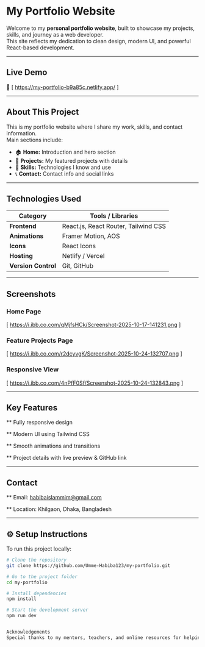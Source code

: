#  My Portfolio Website

Welcome to my **personal portfolio website**, built to showcase my projects, skills, and journey as a web developer.  
This site reflects my dedication to clean design, modern UI, and powerful React-based development.

---

##  Live Demo  
🔗 [ https://my-portfolio-b9a85c.netlify.app/ ] 


---

##  About This Project  

This is my portfolio website where I share my work, skills, and contact information.  
Main sections include:
- 🏠 **Home:** Introduction and hero section  
- 💼 **Projects:** My featured projects with details  
- 🧠 **Skills:** Technologies I know and use  
- 📞 **Contact:** Contact info and social links  

---

##  Technologies Used  

| Category | Tools / Libraries |
|-----------|------------------|
| **Frontend** | React.js, React Router, Tailwind CSS |
| **Animations** | Framer Motion, AOS |
| **Icons** | React Icons |
| **Hosting** | Netlify / Vercel |
| **Version Control** | Git, GitHub |

---

##  Screenshots  

###  Home Page  
[ https://i.ibb.co.com/qMjfsHCk/Screenshot-2025-10-17-141231.png ]

### Feature Projects Page  
[ https://i.ibb.co.com/r2dcyvgK/Screenshot-2025-10-24-132707.png ]

###  Responsive View  
[ https://i.ibb.co.com/4nPfF0Sf/Screenshot-2025-10-24-132843.png ]

---

## Key Features

** Fully responsive design

** Modern UI using Tailwind CSS

** Smooth animations and transitions

** Project details with live preview & GitHub link

---

## Contact

** Email: habibaislammim@gmail.com

** Location: Khilgaon, Dhaka, Bangladesh

---

## ⚙️ Setup Instructions  

To run this project locally:

```bash
# Clone the repository
git clone https://github.com/Umme-Habiba123/my-portfolio.git

# Go to the project folder
cd my-portfolio

# Install dependencies
npm install

# Start the development server
npm run dev


Acknowledgements
Special thanks to my mentors, teachers, and online resources for helping me grow as a developer.
